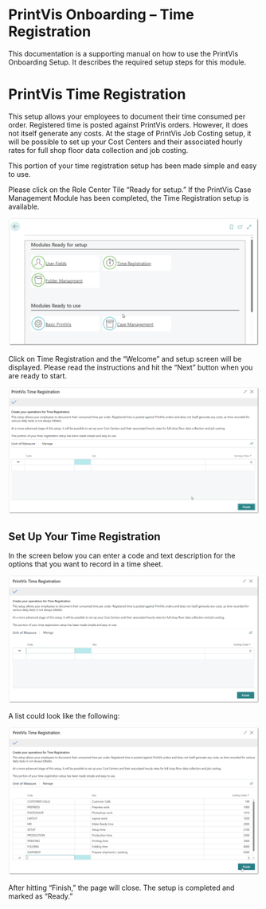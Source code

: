# PrintVis Onboarding – Time Registration

This documentation is a supporting manual on how to use the PrintVis
Onboarding Setup. It describes the required setup steps for this module.

# PrintVis Time Registration

This setup allows your employees to document their time consumed per
order. Registered time is posted against PrintVis orders. However, it
does not itself generate any costs. At the stage of PrintVis Job Costing
setup, it will be possible to set up your Cost Centers and their
associated hourly rates for full shop floor data collection and job
costing.

This portion of your time registration setup has been made simple and
easy to use.

Please click on the Role Center Tile “Ready for setup.” If the PrintVis
Case Management Module has been completed, the Time Registration setup
is available.

![PrintVis Time Registration](./assets/0400-image1.png)

Click on Time Registration and the “Welcome” and setup screen will be
displayed. Please read the instructions and hit the “Next” button when
you are ready to start.

![PrintVis Time Registration](./assets/0400-image2.png)

## Set Up Your Time Registration

In the screen below you can enter a code and text description for the
options that you want to record in a time sheet.

![PrintVis Time Registration](./assets/0400-image3.png)

A list could look like the following:

![PrintVis Time Registration](./assets/0400-image4.png)

After hitting “Finish,” the page will close. The setup is completed and
marked as “Ready.”
